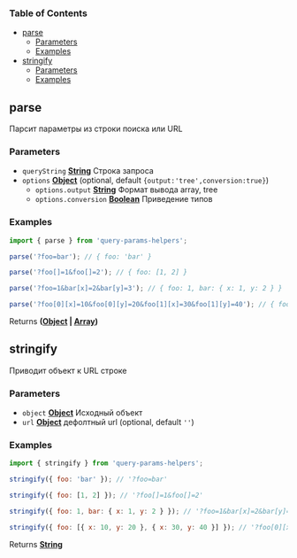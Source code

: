 <!-- Generated by documentation.js. Update this documentation by updating the source code. -->

### Table of Contents

-   [parse][1]
    -   [Parameters][2]
    -   [Examples][3]
-   [stringify][4]
    -   [Parameters][5]
    -   [Examples][6]

## parse

Парсит параметры из строки поиска или URL

### Parameters

-   `queryString` **[String][7]** Строка запроса
-   `options` **[Object][8]**  (optional, default `{output:'tree',conversion:true}`)
    -   `options.output` **[String][7]** Формат вывода array, tree
    -   `options.conversion` **[Boolean][9]** Приведение типов

### Examples

```javascript
import { parse } from 'query-params-helpers';

parse('?foo=bar'); // { foo: 'bar' }

parse('?foo[]=1&foo[]=2'); // { foo: [1, 2] }

parse('?foo=1&bar[x]=2&bar[y]=3'); // { foo: 1, bar: { x: 1, y: 2 } }

parse('?foo[0][x]=10&foo[0][y]=20&foo[1][x]=30&foo[1][y]=40'); // { foo: [{ x: 10, y: 20 }, { x: 30, y: 40 }] }
```

Returns **([Object][8] \| [Array][10])** 

## stringify

Приводит объект к URL строке

### Parameters

-   `object` **[Object][8]** Исходный объект
-   `url` **[Object][8]** дефолтный url (optional, default `''`)

### Examples

```javascript
import { stringify } from 'query-params-helpers';

stringify({ foo: 'bar' }); // '?foo=bar'

stringify({ foo: [1, 2] }); // '?foo[]=1&foo[]=2'

stringify({ foo: 1, bar: { x: 1, y: 2 } }); // '?foo=1&bar[x]=2&bar[y]=3'

stringify({ foo: [{ x: 10, y: 20 }, { x: 30, y: 40 }] }); // '?foo[0][x]=10&foo[0][y]=20&foo[1][x]=30&foo[1][y]=40'
```

Returns **[String][7]** 

[1]: #parse

[2]: #parameters

[3]: #examples

[4]: #stringify

[5]: #parameters-1

[6]: #examples-1

[7]: https://developer.mozilla.org/docs/Web/JavaScript/Reference/Global_Objects/String

[8]: https://developer.mozilla.org/docs/Web/JavaScript/Reference/Global_Objects/Object

[9]: https://developer.mozilla.org/docs/Web/JavaScript/Reference/Global_Objects/Boolean

[10]: https://developer.mozilla.org/docs/Web/JavaScript/Reference/Global_Objects/Array
